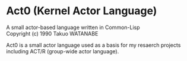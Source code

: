 # Act0 (Kernel Actor Language)

A small actor-based language written in Common-Lisp  
Copyright (c) 1990 Takuo WATANABE  

Act0 is a small actor language used as a basis for my resaerch projects
including ACT/R (group-wide actor language).
